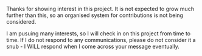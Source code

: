 Thanks for showing interest in this project. It is not expected to grow much further than this, so an organised system for contributions is not being considered.

I am pusuing many interests, so I will check in on this project from time to time. If I do not respond to any communications, please do not consider it a snub - I WILL respond when I come across your message eventually.
